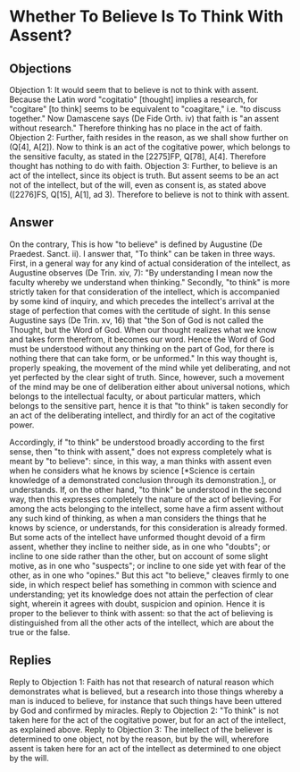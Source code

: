 # Whether To Believe Is To Think With Assent?
## Objections
Objection 1: It would seem that to believe is not to think with assent. Because the Latin word "cogitatio" [thought] implies a research, for "cogitare" [to think] seems to be equivalent to "coagitare," i.e. "to discuss together." Now Damascene says (De Fide Orth. iv) that faith is "an assent without research." Therefore thinking has no place in the act of faith.
Objection 2: Further, faith resides in the reason, as we shall show further on (Q[4], A[2]). Now to think is an act of the cogitative power, which belongs to the sensitive faculty, as stated in the [2275]FP, Q[78], A[4]. Therefore thought has nothing to do with faith.
Objection 3: Further, to believe is an act of the intellect, since its object is truth. But assent seems to be an act not of the intellect, but of the will, even as consent is, as stated above ([2276]FS, Q[15], A[1], ad 3). Therefore to believe is not to think with assent.
## Answer
On the contrary, This is how "to believe" is defined by Augustine (De Praedest. Sanct. ii).
I answer that, "To think" can be taken in three ways. First, in a general way for any kind of actual consideration of the intellect, as Augustine observes (De Trin. xiv, 7): "By understanding I mean now the faculty whereby we understand when thinking." Secondly, "to think" is more strictly taken for that consideration of the intellect, which is accompanied by some kind of inquiry, and which precedes the intellect's arrival at the stage of perfection that comes with the certitude of sight. In this sense Augustine says (De Trin. xv, 16) that "the Son of God is not called the Thought, but the Word of God. When our thought realizes what we know and takes form therefrom, it becomes our word. Hence the Word of God must be understood without any thinking on the part of God, for there is nothing there that can take form, or be unformed." In this way thought is, properly speaking, the movement of the mind while yet deliberating, and not yet perfected by the clear sight of truth. Since, however, such a movement of the mind may be one of deliberation either about universal notions, which belongs to the intellectual faculty, or about particular matters, which belongs to the sensitive part, hence it is that "to think" is taken secondly for an act of the deliberating intellect, and thirdly for an act of the cogitative power.

Accordingly, if "to think" be understood broadly according to the first sense, then "to think with assent," does not express completely what is meant by "to believe": since, in this way, a man thinks with assent even when he considers what he knows by science [*Science is certain knowledge of a demonstrated conclusion through its demonstration.], or understands. If, on the other hand, "to think" be understood in the second way, then this expresses completely the nature of the act of believing. For among the acts belonging to the intellect, some have a firm assent without any such kind of thinking, as when a man considers the things that he knows by science, or understands, for this consideration is already formed. But some acts of the intellect have unformed thought devoid of a firm assent, whether they incline to neither side, as in one who "doubts"; or incline to one side rather than the other, but on account of some slight motive, as in one who "suspects"; or incline to one side yet with fear of the other, as in one who "opines." But this act "to believe," cleaves firmly to one side, in which respect belief has something in common with science and understanding; yet its knowledge does not attain the perfection of clear sight, wherein it agrees with doubt, suspicion and opinion. Hence it is proper to the believer to think with assent: so that the act of believing is distinguished from all the other acts of the intellect, which are about the true or the false.
## Replies
Reply to Objection 1: Faith has not that research of natural reason which demonstrates what is believed, but a research into those things whereby a man is induced to believe, for instance that such things have been uttered by God and confirmed by miracles.
Reply to Objection 2: "To think" is not taken here for the act of the cogitative power, but for an act of the intellect, as explained above.
Reply to Objection 3: The intellect of the believer is determined to one object, not by the reason, but by the will, wherefore assent is taken here for an act of the intellect as determined to one object by the will.